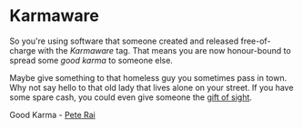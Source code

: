 # Karmaware

So you're using software that someone created and released free-of-charge
with the _Karmaware_ tag. That means you are now honour-bound to spread some
_good karma_ to someone else.

Maybe give something to that homeless guy you sometimes pass in town. Why not
say hello to that old lady that lives alone on your street. If you have some spare cash,
you could even give someone the [gift of sight](https://donate.sightsavers.org/smxpatron/global/donate.html).

Good Karma - [Pete Rai](https://pete-rai.github.io)
